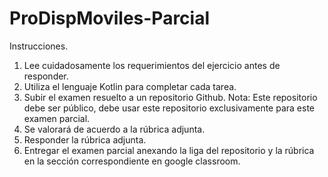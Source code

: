 # ProDispMoviles-Parcial
Instrucciones.
1. Lee cuidadosamente los requerimientos del ejercicio antes de responder.
2. Utiliza el lenguaje Kotlin para completar cada tarea.
3. Subir el examen resuelto a un repositorio Github. Nota: Este repositorio debe ser público, debe usar este repositorio exclusivamente para este examen parcial.
4. Se valorará de acuerdo a la rúbrica adjunta.
5. Responder la rúbrica adjunta.
6. Entregar el examen parcial anexando la liga del repositorio y la rúbrica en la sección correspondiente en google classroom.
